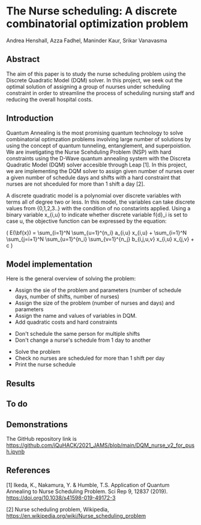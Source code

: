 # The Nurse scheduling: A discrete combinatorial optimization problem
Andrea Henshall, Azza Fadhel, Maninder Kaur, Srikar Vanavasma

## Abstract
The aim of this paper is to study the nurse scheduling problem using the Discrete Quadratic Model (DQM) solver. In this project, we seek out the optimal solution of assigning a group of nuurses under scheduling constraint in order to streamline the process of scheduling nursing staff and reducing the overall hospital costs.  

## Introduction 
Quantum Annealing is the most promising quantum technology to solve combinatorial optimzation problems involving large number of solutions by using the concept of quantum tunneling, entanglement, and superpoistion. We are invetigating the Nurse Scehduling Problem (NSP) with hard constraints using the D-Wave quantum annealing system with the Discreta Quadratic Model (DQM) solver accesible through Leap [1]. In this project, we are implementing the DQM solver to assign given number of nurses over a given number of schedule days and shifts with a hard constraint that nurses are not shceduled for more than 1 shift a day [2]. 

A discrete quadratic model is a polynomial over discrete variables with terms all of degree two or less. In this model, the variables can take discrete values from {0,1,2,3..} with the condition of no constarints applied.  Using a binary variable x_{i,u} to indicate whether discrete variable f{d}_i is set to case u, the objective function can be expressed by the equation:


\( E(\bf{x})
= \sum_{i=1}^N \sum_{u=1}^{n_i} a_{i,u} x_{i,u} + \sum_{i=1}^N \sum_{j=i+1}^N \sum_{u=1}^{n_i} \sum_{v=1}^{n_j} b_{i,j,u,v} x_{i,u} x_{j,v} + c \)


## Model implementation 

Here is the general overview of solving the problem:
* Assign the sie of the problem and parameters (number of schedule days, number of shifts, number of nurses)
* Assign the size of the problem (number of nurses and days) and parameters
* Assign the name and values of variables in DQM.
* Add quadratic costs and hard constraints 
- Don't schedule the same person for multiple shifts
- Don't change a nurse's schedule from 1 day to another
* Solve the problem 
* Check no nurses are scheduled for more than 1 shift per day
* Print the nurse schedule

## Results


## To do 

## Demonstrations
The GitHub repository link is https://github.com/iQuHACK/2021_JAMS/blob/main/DQM_nurse_v2_for_push.ipynb

## References

[1] Ikeda, K., Nakamura, Y. & Humble, T.S. Application of Quantum Annealing to Nurse Scheduling Problem. Sci Rep 9, 12837 (2019). https://doi.org/10.1038/s41598-019-49172-3

[2] Nurse scheduling problem, Wikipedia, https://en.wikipedia.org/wiki/Nurse_scheduling_problem

